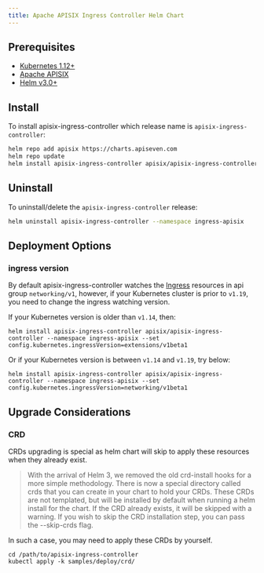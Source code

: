 ```yaml
---
title: Apache APISIX Ingress Controller Helm Chart
---
```


<!--
#
# Licensed to the Apache Software Foundation (ASF) under one or more
# contributor license agreements.  See the NOTICE file distributed with
# this work for additional information regarding copyright ownership.
# The ASF licenses this file to You under the Apache License, Version 2.0
# (the "License"); you may not use this file except in compliance with
# the License.  You may obtain a copy of the License at
#
#     http://www.apache.org/licenses/LICENSE-2.0
#
# Unless required by applicable law or agreed to in writing, software
# distributed under the License is distributed on an "AS IS" BASIS,
# WITHOUT WARRANTIES OR CONDITIONS OF ANY KIND, either express or implied.
# See the License for the specific language governing permissions and
# limitations under the License.
#
-->

## Prerequisites

- [Kubernetes 1.12+](https://kubernetes.io/docs/setup/)
- [Apache APISIX](https://github.com/apache/apisix#configure-and-installation)
- [Helm v3.0+](https://helm.sh/docs/intro/quickstart/#install-helm)

## Install

To install apisix-ingress-controller which release name is `apisix-ingress-controller`:

```bash
helm repo add apisix https://charts.apiseven.com
helm repo update
helm install apisix-ingress-controller apisix/apisix-ingress-controller --namespace ingress-apisix --create-namespace
```

## Uninstall

To uninstall/delete the `apisix-ingress-controller` release:

```bash
helm uninstall apisix-ingress-controller --namespace ingress-apisix
```

## Deployment Options

### ingress version

By default apisix-ingress-controller watches the [Ingress](https://kubernetes.io/docs/concepts/services-networking/ingress/) resources in api group `networking/v1`, however, if your Kubernetes cluster is prior to `v1.19`, you need to change the ingress watching version.

If your Kubernetes version is older than `v1.14`, then:

```shell
helm install apisix-ingress-controller apisix/apisix-ingress-controller --namespace ingress-apisix --set config.kubernetes.ingressVersion=extensions/v1beta1
```

Or if your Kubernetes version is between `v1.14` and `v1.19`, try below:

```shell
helm install apisix-ingress-controller apisix/apisix-ingress-controller --namespace ingress-apisix --set config.kubernetes.ingressVersion=networking/v1beta1
```

## Upgrade Considerations

### CRD

CRDs upgrading is special as helm chart will skip to apply these resources when they already exist.

> With the arrival of Helm 3, we removed the old crd-install hooks for a more simple methodology. There is now a special directory called crds that you can create in your chart to hold your CRDs. These CRDs are not templated, but will be installed by default when running a helm install for the chart. If the CRD already exists, it will be skipped with a warning. If you wish to skip the CRD installation step, you can pass the --skip-crds flag.

In such a case, you may need to apply these CRDs by yourself.

```shell
cd /path/to/apisix-ingress-controller
kubectl apply -k samples/deploy/crd/
```
